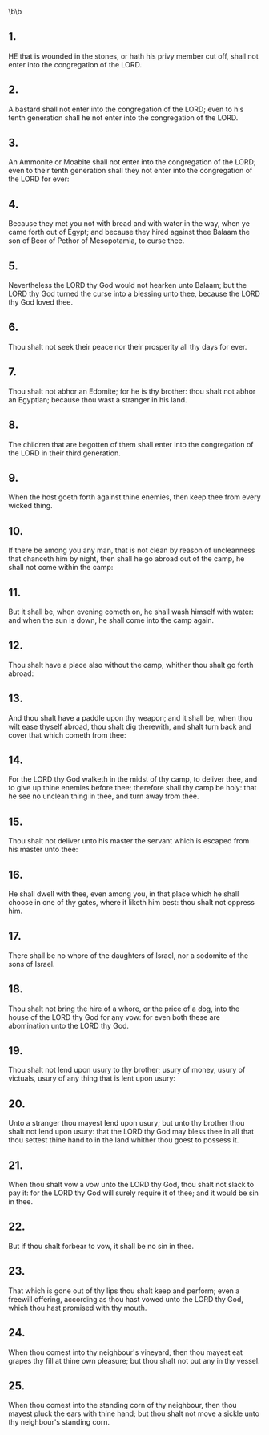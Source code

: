 \b\b
## 1.
HE that is wounded in the stones, or hath his privy member cut off, shall not enter into the congregation of the LORD.
## 2.
A bastard shall not enter into the congregation of the LORD; even to his tenth generation shall he not enter into the congregation of the LORD.
## 3.
An Ammonite or Moabite shall not enter into the congregation of the LORD; even to their tenth generation shall they not enter into the congregation of the LORD for ever:
## 4.
Because they met you not with bread and with water in the way, when ye came forth out of Egypt; and because they hired against thee Balaam the son of Beor of Pethor of Mesopotamia, to curse thee.
## 5.
Nevertheless the LORD thy God would not hearken unto Balaam; but the LORD thy God turned the curse into a blessing unto thee, because the LORD thy God loved thee.
## 6.
Thou shalt not seek their peace nor their prosperity all thy days for ever.
## 7.
Thou shalt not abhor an Edomite; for he is thy brother: thou shalt not abhor an Egyptian; because thou wast a stranger in his land.
## 8.
The children that are begotten of them shall enter into the congregation of the LORD in their third generation.
## 9.
When the host goeth forth against thine enemies, then keep thee from every wicked thing.
## 10.
If there be among you any man, that is not clean by reason of uncleanness that chanceth him by night, then shall he go abroad out of the camp, he shall not come within the camp:
## 11.
But it shall be, when evening cometh on, he shall wash himself with water: and when the sun is down, he shall come into the camp again.
## 12.
Thou shalt have a place also without the camp, whither thou shalt go forth abroad:
## 13.
And thou shalt have a paddle upon thy weapon; and it shall be, when thou wilt ease thyself abroad, thou shalt dig therewith, and shalt turn back and cover that which cometh from thee:
## 14.
For the LORD thy God walketh in the midst of thy camp, to deliver thee, and to give up thine enemies before thee; therefore shall thy camp be holy: that he see no unclean thing in thee, and turn away from thee.
## 15.
Thou shalt not deliver unto his master the servant which is escaped from his master unto thee:
## 16.
He shall dwell with thee, even among you, in that place which he shall choose in one of thy gates, where it liketh him best: thou shalt not oppress him.
## 17.
There shall be no whore of the daughters of Israel, nor a sodomite of the sons of Israel.
## 18.
Thou shalt not bring the hire of a whore, or the price of a dog, into the house of the LORD thy God for any vow: for even both these are abomination unto the LORD thy God.
## 19.
Thou shalt not lend upon usury to thy brother; usury of money, usury of victuals, usury of any thing that is lent upon usury:
## 20.
Unto a stranger thou mayest lend upon usury; but unto thy brother thou shalt not lend upon usury: that the LORD thy God may bless thee in all that thou settest thine hand to in the land whither thou goest to possess it.
## 21.
When thou shalt vow a vow unto the LORD thy God, thou shalt not slack to pay it: for the LORD thy God will surely require it of thee; and it would be sin in thee.
## 22.
But if thou shalt forbear to vow, it shall be no sin in thee.
## 23.
That which is gone out of thy lips thou shalt keep and perform; even a freewill offering, according as thou hast vowed unto the LORD thy God, which thou hast promised with thy mouth.
## 24.
When thou comest into thy neighbour's vineyard, then thou mayest eat grapes thy fill at thine own pleasure; but thou shalt not put any in thy vessel.
## 25.
When thou comest into the standing corn of thy neighbour, then thou mayest pluck the ears with thine hand; but thou shalt not move a sickle unto thy neighbour's standing corn.
